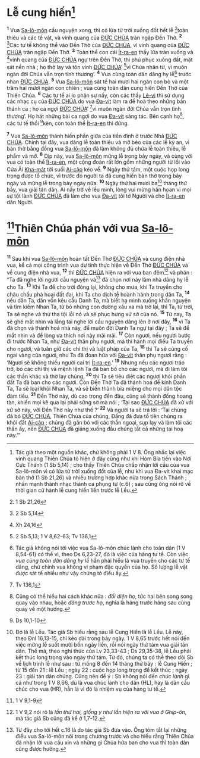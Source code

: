 # Lễ cung hiến[^1-0b28bd33-d599-4bb5-ae3e-34dbb4a86002]

<sup><b>1</b></sup> Vua [Sa-lô-môn]() cầu nguyện xong, thì có lửa từ trời xuống đốt hết lễ [^1@-0b28bd33-d599-4bb5-ae3e-34dbb4a86002]toàn thiêu và các tế vật, và vinh quang của [ĐỨC CHÚA]() tràn ngập Đền Thờ. <sup><b>2</b></sup> [^2@-0b28bd33-d599-4bb5-ae3e-34dbb4a86002]Các tư tế không thể vào Đền Thờ của [ĐỨC CHÚA](), vì vinh quang của [ĐỨC CHÚA]() tràn ngập Đền Thờ. <sup><b>3</b></sup> Toàn thể con cái [Ít-ra-en]() thấy lửa tràn xuống và [^3@-0b28bd33-d599-4bb5-ae3e-34dbb4a86002]vinh quang của [ĐỨC CHÚA]() ngự trên Đền Thờ, thì phủ phục xuống đất, mặt sát nền nhà ; họ thờ lạy và tôn vinh [ĐỨC CHÚA]()’ [^4@-0b28bd33-d599-4bb5-ae3e-34dbb4a86002]vì Chúa nhân từ, vì muôn ngàn đời Chúa vẫn trọn tình thương’. <sup><b>4</b></sup> Vua cùng toàn dân dâng hy lễ[^2-0b28bd33-d599-4bb5-ae3e-34dbb4a86002] trước nhan [ĐỨC CHÚA](). <sup><b>5</b></sup> Vua [Sa-lô-môn]() sát tế hai mươi hai ngàn con bò và một trăm hai mươi ngàn con chiên ; vua cùng toàn dân cung hiến Đền Thờ của Thiên Chúa. <sup><b>6</b></sup> Các tư tế ai lo phận sự nấy, còn các thầy [Lê-vi]() thì sử dụng các nhạc cụ của [ĐỨC CHÚA]() do vua [Đa-vít]() làm ra để hoà theo những bản thánh ca ; họ ca ngợi [ĐỨC CHÚA]()’ [^5@-0b28bd33-d599-4bb5-ae3e-34dbb4a86002]vì muôn ngàn đời Chúa vẫn trọn tình thương’. Họ hát những bài ca ngợi do vua [Đa-vít]() sáng tác. Bên cạnh họ[^3-0b28bd33-d599-4bb5-ae3e-34dbb4a86002], các tư tế thổi [^6@-0b28bd33-d599-4bb5-ae3e-34dbb4a86002]kèn, còn toàn thể [Ít-ra-en]() thì đứng.

<sup><b>7</b></sup> Vua [Sa-lô-môn]() thánh hiến phần giữa của tiền đình ở trước Nhà [ĐỨC CHÚA](). Chính tại đây, vua dâng lễ toàn thiêu và mỡ béo của các lễ kỳ an, vì bàn thờ bằng đồng vua [Sa-lô-môn]() đã làm không đủ chứa lễ toàn thiêu, lễ phẩm và mỡ. <sup><b>8</b></sup> Dịp này, vua [Sa-lô-môn]() mừng lễ trong bảy ngày, và cùng với vua có toàn thể [Ít-ra-en](), một cộng đoàn rất lớn gồm những người từ lối vào Cửa Ải [Kha-mát]() tới suối [Ai-cập]() kéo về. <sup><b>9</b></sup> Ngày thứ tám, một cuộc họp long trọng được tổ chức, vì trước đó người ta đã cung hiến bàn thờ trong bảy ngày và mừng lễ trong bảy ngày nữa. <sup><b>10</b></sup> Ngày thứ hai mươi ba[^4-0b28bd33-d599-4bb5-ae3e-34dbb4a86002] tháng thứ bảy, vua giải tán dân. Ai nấy trở về lều mình, lòng vui mừng hân hoan vì mọi sự tốt lành [ĐỨC CHÚA]() đã làm cho vua [Đa-vít]() tôi tớ Người và cho [Ít-ra-en]() dân Người.

# [^7@-0b28bd33-d599-4bb5-ae3e-34dbb4a86002]Thiên Chúa phán với vua [Sa-lô-môn]()

<sup><b>11</b></sup> Sau khi vua [Sa-lô-môn]() hoàn tất Đền Thờ [ĐỨC CHÚA]() và cung điện nhà vua, kể cả mọi công trình vua dự tính thực hiện về Đền Thờ [ĐỨC CHÚA]() và về cung điện nhà vua, <sup><b>12</b></sup> thì [ĐỨC CHÚA]() hiện ra với vua ban đêm[^5-0b28bd33-d599-4bb5-ae3e-34dbb4a86002] và phán : “Ta đã nghe lời ngươi cầu nguyện và[^6-0b28bd33-d599-4bb5-ae3e-34dbb4a86002] đã chọn nơi này làm nhà dâng hy lễ cho Ta. <sup><b>13</b></sup> Khi Ta để cho trời đóng lại, không cho mưa, khi Ta truyền cho châu chấu phá hoại đất đai, khi Ta cho dịch tễ hoành hành trong dân Ta, <sup><b>14</b></sup> nếu dân Ta, dân vốn kêu cầu Danh Ta, mà biết hạ mình xuống khẩn nguyện và tìm kiếm Nhan Ta, từ bỏ những con đường xấu xa mà trở lại, thì Ta, từ trời, Ta sẽ nghe và thứ tha tội lỗi nó và sẽ phục hưng xứ sở của nó. <sup><b>15</b></sup> Từ nay, Ta sẽ ghé mắt nhìn và lắng tai nghe lời cầu nguyện dâng lên ở nơi đây, <sup><b>16</b></sup> vì Ta đã chọn và thánh hoá nhà này, để muôn đời Danh Ta ngự tại đây ; Ta sẽ để mắt nhìn và để lòng ưa thích nơi này mãi mãi. <sup><b>17</b></sup> Còn ngươi, nếu ngươi bước đi trước Nhan Ta, như [Đa-vít]() thân phụ ngươi, mà thi hành mọi điều Ta truyền cho ngươi, và tuân giữ các chỉ thị và luật pháp của Ta, <sup><b>18</b></sup> thì Ta sẽ củng cố ngai vàng của ngươi, như Ta đã đoan hứa với [Đa-vít]() thân phụ ngươi rằng : ‘Ngươi sẽ không thiếu người cai trị [Ít-ra-en]().’ <sup><b>19</b></sup> Nhưng nếu các ngươi tráo trở, bỏ các chỉ thị và mệnh lệnh Ta đã ban bố cho các ngươi, mà đi làm tôi các thần khác và thờ lạy chúng, <sup><b>20</b></sup> thì Ta sẽ tiêu diệt các ngươi khỏi phần đất Ta đã ban cho các ngươi. Còn Đền Thờ Ta đã thánh hoá để kính Danh Ta, Ta sẽ loại khỏi Nhan Ta, và sẽ biến thành bia miệng cho mọi dân tộc đàm tiếu. <sup><b>21</b></sup> Đền Thờ này, dù cao trọng đến đâu, cũng sẽ thành đống hoang tàn, khiến mọi kẻ qua lại phải sững sờ mà nói ; ‘Tại sao [ĐỨC CHÚA]() đã xử với xứ sở này, với Đền Thờ này như thế ?’ <sup><b>22</b></sup> Và người ta sẽ trả lời : ‘Tại chúng đã bỏ [ĐỨC CHÚA](), Thiên Chúa của chúng, Đấng đã đưa tổ tiên chúng ra khỏi đất [Ai-cập]() ; chúng đã gắn bó với các thần ngoại, sụp lạy và làm tôi các thần ấy, nên [ĐỨC CHÚA]() đã giáng xuống đầu chúng tất cả những tai hoạ này.’”

[^1-0b28bd33-d599-4bb5-ae3e-34dbb4a86002]: Tác giả theo một nguồn khác, chứ không phải 1 V 8. Ông nhắc lại việc vinh quang Thiên Chúa tỏ hiện ở đây cũng như khi Hòm Bia tiến vào Nơi Cực Thánh (1 Sb 5,14) ; cho thấy Thiên Chúa chấp nhận lời cầu của vua Sa-lô-môn vì có lửa từ trời xuống đốt của lễ, như khi vua Đa-vít khai mạc bàn thờ (1 Sb 21,26) và nhiều trường hợp khác nữa trong Sách Thánh ; nhấn mạnh thánh nhạc thánh ca phụng tự (c.6) ; sau cùng ông nói rõ về thời gian cử hành lễ cung hiến liền trước lễ Lều.

[^2-0b28bd33-d599-4bb5-ae3e-34dbb4a86002]: Tác giả không nói tới việc vua Sa-lô-môn chúc lành cho toàn dân (1 V 8,54-61) có thể vì, theo Ds 6,23-27, đó là việc của hàng tư tế. Còn việc _vua cùng toàn dân dâng hy lễ_ hẳn phải hiểu là vua truyền cho các tư tế dâng, chứ chính vua không vi phạm đặc quyền của họ. Số lượng lễ vật được sát tế nhiều như vậy chứng tỏ điều ấy.

[^3-0b28bd33-d599-4bb5-ae3e-34dbb4a86002]: Cũng có thể hiểu hai cách khác nữa : _đối diện họ_, tức hai bên song song quay vào nhau, hoặc _đàng trước họ_, nghĩa là hàng trước hàng sau cùng quay về một hướng.

[^4-0b28bd33-d599-4bb5-ae3e-34dbb4a86002]: Đó là lễ Lều. Tác giả Sb hiểu rằng sau lễ Cung Hiến là lễ Lều. Lễ này, theo Đnl 16,13-15, chỉ kéo dài trong bảy ngày. 1 V 8,65 trước hết nói đến việc mừng lễ suốt mười bốn ngày liền, rồi nói ngày thứ tám vua giải tán dân. Thế mà, theo nghi thức của Lv 23,33-43 ; Ds 29,35-38, lễ Lều phải kết thúc long trọng vào ngày thứ tám. Từ đó, chúng ta có thể theo dõi Sb về lịch trình lễ như sau : từ mồng 8 đến 14 tháng thứ bảy : lễ Cung Hiến ; từ 15 đến 21 : lễ Lều ; ngày 22 : cuộc họp long trọng để kết thúc ; ngày 23 : giải tán dân chúng. Cũng nên để ý : Sb không nói đến _chúc lành_ gì cả như trong 1 V 8,66, dù là vua chúc lành cho dân (HL), hay là dân cầu chúc cho vua (HR), hẳn là vì đó là nhiệm vụ của hàng tư tế.

[^5-0b28bd33-d599-4bb5-ae3e-34dbb4a86002]: 1 V 9,2 nói rõ là _lần thứ hai, giống y như lần hiện ra với vua ở Ghíp-ôn_, mà tác giả Sb cũng đã kể ở 1,7-12.

[^6-0b28bd33-d599-4bb5-ae3e-34dbb4a86002]: Từ đây cho tới hết c.16 là do tác giả Sb đưa vào. Ông tóm tắt lại những điều vua Sa-lô-môn nói trong chương trước và cho hiểu rằng Thiên Chúa đã nhận lời vua cầu xin và những gì Chúa hứa ban cho vua thì toàn dân cũng được hưởng.

[^1@-0b28bd33-d599-4bb5-ae3e-34dbb4a86002]: 1 Sb 21,26

[^2@-0b28bd33-d599-4bb5-ae3e-34dbb4a86002]: 2 Sb 5,14

[^3@-0b28bd33-d599-4bb5-ae3e-34dbb4a86002]: Xh 24,16

[^4@-0b28bd33-d599-4bb5-ae3e-34dbb4a86002]: 2 Sb 5,13; 1 V 8,62-63; Tv 136,1

[^5@-0b28bd33-d599-4bb5-ae3e-34dbb4a86002]: Tv 136,1

[^6@-0b28bd33-d599-4bb5-ae3e-34dbb4a86002]: Ds 10,1-10

[^7@-0b28bd33-d599-4bb5-ae3e-34dbb4a86002]: 1 V 9,1-9
